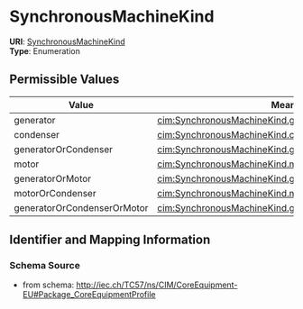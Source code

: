 # SynchronousMachineKind



**URI**: [SynchronousMachineKind](SynchronousMachineKind)<br />
**Type**: Enumeration

## Permissible Values

| Value | Meaning | Description |
| --- | --- | --- |
| generator | [cim:SynchronousMachineKind.generator](http://iec.ch/TC57/CIM100#SynchronousMachineKind.generator) |  |
| condenser | [cim:SynchronousMachineKind.condenser](http://iec.ch/TC57/CIM100#SynchronousMachineKind.condenser) |  |
| generatorOrCondenser | [cim:SynchronousMachineKind.generatorOrCondenser](http://iec.ch/TC57/CIM100#SynchronousMachineKind.generatorOrCondenser) |  |
| motor | [cim:SynchronousMachineKind.motor](http://iec.ch/TC57/CIM100#SynchronousMachineKind.motor) |  |
| generatorOrMotor | [cim:SynchronousMachineKind.generatorOrMotor](http://iec.ch/TC57/CIM100#SynchronousMachineKind.generatorOrMotor) |  |
| motorOrCondenser | [cim:SynchronousMachineKind.motorOrCondenser](http://iec.ch/TC57/CIM100#SynchronousMachineKind.motorOrCondenser) |  |
| generatorOrCondenserOrMotor | [cim:SynchronousMachineKind.generatorOrCondenserOrMotor](http://iec.ch/TC57/CIM100#SynchronousMachineKind.generatorOrCondenserOrMotor) |  |








## Identifier and Mapping Information







### Schema Source


* from schema: http://iec.ch/TC57/ns/CIM/CoreEquipment-EU#Package_CoreEquipmentProfile




